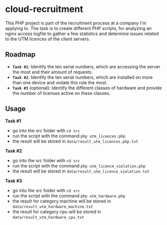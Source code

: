 # cloud-recruitment

This PHP project is part of the recruitment process at a company I'm applying to.
The task is to create different PHP scripts, for analyzing an nginx access logfile to gather
a few statistics and determine issues related to the UTM licences of the client servers.

## Roadmap

- **`Task #1`**: Identify the ten serial numbers, which are accessing the server the most and their amount of requests.
- **`Task #2`**: Identify the ten serial numbers, which are installed on more than one device and violate this rule the most.
- **`Task #3`** (optional): Identify the different classes of hardware and provide the number of licenses active on these classes.

## Usage

**Task #1**

- go into the src folder with `cd src`
- run the script with the command `php utm_licences.php`
- the result will be stored in `data/result_utm_licences.php.txt`

**Task #2**

- go into the src folder with `cd src`
- run the script with the command `php utm_licence_violation.php`
- the result will be stored in `data/result_utm_licence_violation.txt`

**Task #3**

- go into the src folder with `cd src`
- run the script with the command `php utm_hardware.php`
- the result for category machine will be stored in `data/result_utm_hardware_machine.txt`
- the result for category cpu will be stored in `data/result_utm_hardware_cpu.txt`
